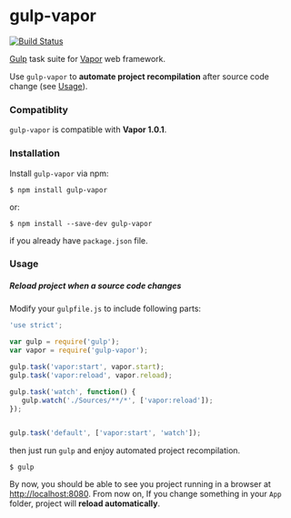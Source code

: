 # gulp-vapor

[![Build Status](https://travis-ci.org/mckomo/gulp-vapor.svg)](https://travis-ci.org/mckomo/gulp-vapor)

[Gulp](http://gulpjs.com/) task suite for [Vapor](http://qutheory.io/) web framework.

Use `gulp-vapor` to **automate project recompilation** after source code change (see [Usage](#usage)).

### Compatiblity

`gulp-vapor` is compatible with **Vapor 1.0.1**.

### Installation

Install `gulp-vapor` via npm:

```
$ npm install gulp-vapor
```

or:

```
$ npm install --save-dev gulp-vapor
```

if you already have `package.json` file.

### Usage

##### Reload project when a source code changes

Modify your `gulpfile.js` to include following parts:

```js
'use strict';

var gulp = require('gulp');
var vapor = require('gulp-vapor');

gulp.task('vapor:start', vapor.start);
gulp.task('vapor:reload', vapor.reload);

gulp.task('watch', function() {
   gulp.watch('./Sources/**/*', ['vapor:reload']);
});


gulp.task('default', ['vapor:start', 'watch']);
```

then just run `gulp` and enjoy automated project recompilation.

```
$ gulp
```

By now, you should be able to see you project running in a browser at [http://localhost:8080](http://localhost:8080/). From now on, If you change something in your `App` folder, project will **reload automatically**.
